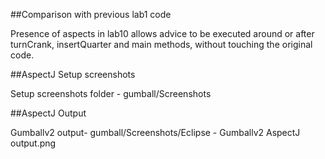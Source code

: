 
##Comparison with previous lab1 code

Presence of aspects in lab10 allows advice to be executed around or after turnCrank, insertQuarter and main methods, without touching the original code.

##AspectJ Setup screenshots

Setup screenshots folder - gumball/Screenshots

##AspectJ Output

Gumballv2 output- gumball/Screenshots/Eclipse - Gumballv2 AspectJ output.png 
